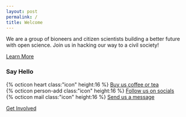 ```yaml
---
layout: post
permalink: /
title: Welcome
---
```

We are a group of bioneers and citizen scientists building a better future with open science. Join us in hacking our way to a civil society!

<nav><a href="{{ site.baseurl }}/about">Learn More</a></nav>

### Say Hello

<ul style="list-style-type:none; padding-left:0">
<li>{% octicon heart class:"icon" height:16 %} <a href="https://ko-fi.com/bioshack" target="_blank" data-goatcounter-click="coffee" data-umami-event="coffee">Buy us coffee or tea</a></li>
<li>{% octicon person-add class:"icon" height:16 %} <a href="https://github.com/bioshack" target="_blank" data-goatcounter-click="socials" data-umami-event="socials">Follow us on socials</a></li>
<li>{% octicon mail class:"icon" height:16 %} <a href="mailto:bio@d8a.org" target="_blank" data-goatcounter-click="message" data-umami-event="message">Send us a message</a></li>
</ul>

<nav><a href="{{ site.baseurl }}/contact">Get Involved</a></nav>